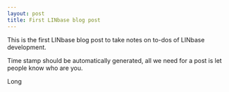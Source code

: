 ```yaml
---
layout: post
title: First LINbase blog post
---
```


This is the first LINbase blog post to take notes on to-dos of LINbase development.

Time stamp should be automatically generated, all we need for a post is let people know who are you.

Long